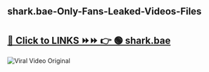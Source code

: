 
 ## shark.bae-Only-Fans-Leaked-Videos-Files

# <h2><a href="https://mediaupload.pro?shark.bae">🔗 Click to LINKS ⏩⏩ 👉 🟢 shark.bae </a></h2>

<a href="https://mediaupload.pro?shark.bae" rel="nofollow" data-target="animated-image.originalLink"><img src="https://i.ibb.co.com/xMMVF88/686577567.gif" alt="Viral Video Original" style="max-width: 100%; display: inline-block;" data-target="animated-image.originalImage"></a>
